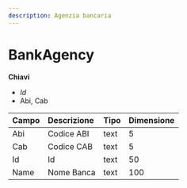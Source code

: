 ```yaml
---
description: Agenzia bancaria
---
```


# BankAgency

**Chiavi**

* _Id_
* Abi, Cab

| Campo | Descrizione | Tipo | Dimensione |
| :--- | :--- | :--- | :--- |
| Abi | Codice ABI | text | 5 |
| Cab | Codice CAB | text | 5 |
| Id | Id | text | 50 |
| Name | Nome Banca | text | 100 |

